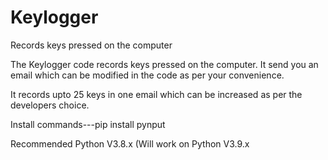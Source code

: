 # Keylogger
Records keys pressed on the computer

The Keylogger code records keys pressed on the computer.
It send you an email which can be modified in the code as per your convenience.

It records upto 25 keys in one email which can be increased as per the developers choice.




Install commands---pip install pynput

Recommended Python V3.8.x (Will work on Python V3.9.x
